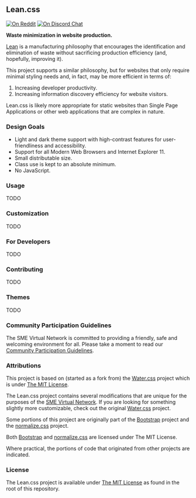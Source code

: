 ## Lean.css

[![On Reddit](https://img.shields.io/badge/on-reddit-orange.svg?style=flat-square)](https://www.reddit.com/r/SMEVirtual/)
[![On Discord Chat](https://img.shields.io/discord/480736300480331796.svg?style=flat-square)](https://discord.gg/ufADa72)

**Waste minimization in website production.**

[Lean](https://en.wikipedia.org/wiki/Lean_manufacturing) is a manufacturing
philosophy that encourages the identification and elimination of waste without
sacrificing production efficiency (and, hopefully, improving it).

This project supports a similar philosophy, but for websites that only require
minimal styling needs and, in fact, may be more efficient in terms of:

1. Increasing developer productivity.
1. Increasing information discovery efficiency for website visitors.

Lean.css is likely more appropriate for static websites than Single Page Applications
or other web applications that are complex in nature.

### Design Goals

- Light and dark theme support with high-contrast features for user-friendliness and accessibility.
- Support for all Modern Web Browsers and Internet Explorer 11.
- Small distributable size.
- Class use is kept to an absolute minimum.
- No JavaScript.

### Usage

TODO

### Customization

TODO

### For Developers

TODO

### Contributing

TODO

### Themes

TODO

### Community Participation Guidelines

The SME Virtual Network is committed to providing a friendly, safe and welcoming
environment for all. Please take a moment to read our
<a href="https://github.com/smevirtual/community-guidelines/blob/master/README.md">Community Participation Guidelines</a>.

### Attributions

This project is based on (started as a fork from) the [Water.css](https://github.com/kognise/water.css)
project which is under [The MIT License](https://raw.githubusercontent.com/kognise/water.css/master/LICENSE.md).

The Lean.css project contains several modifications that are unique for the
purposes of the [SME Virtual Network](https://smevirtual.com/). If you are
looking for something slightly more customizable, check out the original
[Water.css](https://github.com/kognise/water.css) project.

Some portions of this project are originally part of the [Bootstrap](https://github.com/twbs/bootstrap)
project and the [normalize.css](https://github.com/necolas/normalize.css/)
project.

Both [Bootstrap](https://raw.githubusercontent.com/twbs/bootstrap/master/LICENSE)
and [normalize.css](https://raw.githubusercontent.com/necolas/normalize.css/master/LICENSE.md)
are licensed under The MIT License.

Where practical, the portions of code that originated from other projects
are indicated.

### License

The Lean.css project is available under [The MIT License](LICENSE) as found
in the root of this repository.
